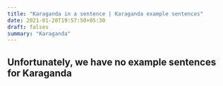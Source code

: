 ```yaml
---
title: "Karaganda in a sentence | Karaganda example sentences"
date: 2021-01-20T19:57:50+05:30
draft: falses
summary: "Karaganda"
---
```

## Unfortunately, we have no example sentences for Karaganda                 
